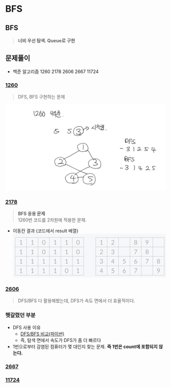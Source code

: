 # BFS 
## BFS
> <b>너비 우선 탐색. Queue로 구현</b>
## 문제풀이
- 백준 알고리즘 1260 2178 2606 2667 11724

### [1260](https://www.acmicpc.net/problem/1260)
> DFS, BFS 구현하는 문제

![img](img/3.%201260.jpg)

### [2178](https://www.acmicpc.net/problem/2178)
> <b>BFS 응용 문제</b>  
> 1260번 코드를 2차원에 적용한 문제.

- 이동칸 결과 (코드에서 result 배열)
![img](img/3.%202178.png)

### [2606](https://www.acmicpc.net/problem/2606)
> DFS/BFS 다 활용해봤는데, DFS가 속도 면에서 더 효율적이다.
### 헷갈렸던 부분
- DFS 사용 이유
  - [DFS/BFS 비교(파이썬)](https://chanos.tistory.com/m/entry/%EB%B0%B1%EC%A4%80-2606%EB%B2%88-%EB%B0%94%EC%9D%B4%EB%9F%AC%EC%8A%A4-%ED%8C%8C%EC%9D%B4%EC%8D%AC-%EB%AC%B8%EC%A0%9C-%ED%92%80%EC%9D%B4-DFS%EC%99%80-BFS-%EC%B0%A8%EC%9D%B4)
   - 즉, 탐색 면에서 속도가 DFS가 좀 더 빠르다
- 1번으로부터 감염된 컴퓨터가 몇 대인지 찾는 문제. <b>즉 1번은 count에 포함되지 않는다.</b>
### [2667](https://www.acmicpc.net/problem/2667)
### [11724](https://www.acmicpc.net/problem/11724)
